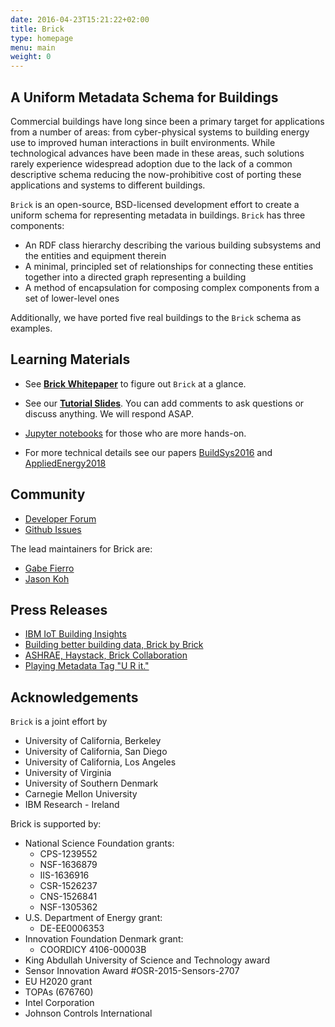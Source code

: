 ```yaml
---
date: 2016-04-23T15:21:22+02:00
title: Brick
type: homepage
menu: main
weight: 0
---
```


## A Uniform Metadata Schema for Buildings

Commercial buildings have long since been a primary target for applications
from a number of areas: from cyber-physical systems to building energy use to
improved human interactions in built environments. While technological advances
have been made in these areas, such solutions rarely experience widespread
adoption due to the lack of a common descriptive schema reducing the
now-prohibitive cost of porting these applications and systems to different
buildings.

`Brick` is an open-source, BSD-licensed development effort to create a uniform
schema for representing metadata in buildings. `Brick` has three
components:

* An RDF class hierarchy describing the various building subsystems and the entities and equipment therein
* A minimal, principled set of relationships for connecting these entities together into a directed graph representing a building
* A method of encapsulation for composing complex components from a set of lower-level ones

Additionally, we have ported five real buildings to the `Brick` schema as examples.

## Learning Materials

- See **[Brick Whitepaper](/docs/Brick-Leaflet.pdf)** to figure out `Brick` at a glance.

<!--
See [Getting Brick](/source) for more information.
-->

- See our **[Tutorial Slides](https://docs.google.com/presentation/d/1wgT5S8fgo13cqDPx7DbygWuqAhIp4uxAenP4oDsMaVI/edit?usp=sharing)**. You can add comments to ask questions or discuss anything. We will respond ASAP.

- [Jupyter notebooks](https://github.com/BuildSysUniformMetadata/brick-tutorial-buildsys2017) for those who are more hands-on.

- For more technical details see our papers [BuildSys2016](/papers/Brick-BuildSys2016.pdf) and [AppliedEnergy2018](/papers/Brick-AppliedEnergy2018.pdf)

## Community

* [Developer Forum](https://groups.google.com/d/forum/brickschema)
* [Github Issues](https://github.com/BuildSysUniformMetadata/GroundTruth/issues)  

The lead maintainers for Brick are:

* [Gabe Fierro](https://people.eecs.berkeley.edu/~gtfierro/)
* [Jason Koh](https://jbkoh.github.io/)

## Press Releases

* [IBM IoT Building Insights](https://www.ibm.com/blogs/internet-of-things/iot-building-insights-energy-behavior/)
* [Building better building data, Brick by Brick](https://www.greenbiz.com/article/building-better-building-data-brick-brick)
* [ASHRAE, Haystack, Brick Collaboration](https://www.automation.com/automation-news/industry/ashrae-bacnet-committee-project-haystack-and-the-brick-initiative-partner-to-integrate-tagging-and-data-modeling-into-ashrae-standard-223p)
* [Playing Metadata Tag "U R it."](http://www.automatedbuildings.com/news/jan17/interviews/161227115404sullivan.html)


## Acknowledgements

`Brick` is a joint effort by

* University of California, Berkeley
* University of California, San Diego
* University of California, Los Angeles
* University of Virginia
* University of Southern Denmark
* Carnegie Mellon University
* IBM Research - Ireland

Brick is supported by:

- National Science Foundation grants:
    * CPS-1239552
    * NSF-1636879
    * IIS-1636916
    * CSR-1526237
    * CNS-1526841
    * NSF-1305362
- U.S. Department of Energy grant:
    * DE-EE0006353
- Innovation Foundation Denmark grant: 
    * COORDICY 4106-00003B
- King Abdullah University of Science and Technology award
- Sensor Innovation Award #OSR-2015-Sensors-2707
- EU H2020 grant
- TOPAs (676760)
- Intel Corporation
- Johnson Controls International

